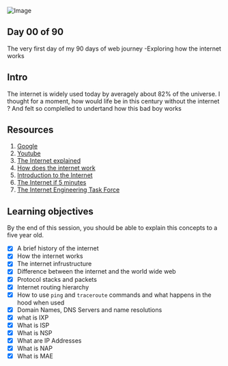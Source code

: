![Image](https://store.hp.com/app/assets/images/uploads/prod/how-does-the-internet-work-hero1559004884280.jpg)
## Day 00 of 90 
The very first day of my 90 days of web journey -Exploring how the internet works 

## Intro
The internet is widely used today by averagely about 82% of the universe. I thought for a moment, how would life be in this century without the internet ? And felt so complelled to undertand how this bad boy works

## Resources 
1. [Google](https://www.google.com/search?q=how+the+internet+works)
2. [Youtube](https://www.youtube.com/results?search_query=how+the+internet+works)
3. [The Internet explained](https://www.vox.com/2014/6/16/18076282/the-internet)
4. [How does the internet work](http://web.stanford.edu/class/msande91si/www-spr04/readings/week1/InternetWhitepaper.htm)
6. [Introduction to the Internet](https://roadmap.sh/guides/what-is-internet)
7. [The Internet if 5 minutes](https://www.youtube.com/watch?v=7_LPdttKXPc)
5. [The Internet Engineering Task Force](https://www.ietf.org/)


## Learning objectives
By the end of this session, you should be able to explain this concepts to a five year old. 
* [X] A brief history of the internet
* [X] How the internet works 
* [X] The internet infrustructure
* [X] Difference between the internet and the world wide web 
* [X] Protocol stacks and packets
* [X] Internet routing hierarchy 
* [X] How to use ```ping``` and ```traceroute``` commands and what happens in the hood when used 
* [X] Domain Names, DNS Servers and name resolutions
* [X] what is IXP
* [X] What is ISP
* [X] What is NSP
* [X] What are IP Addresses
* [X] What is NAP
* [X] What is MAE 